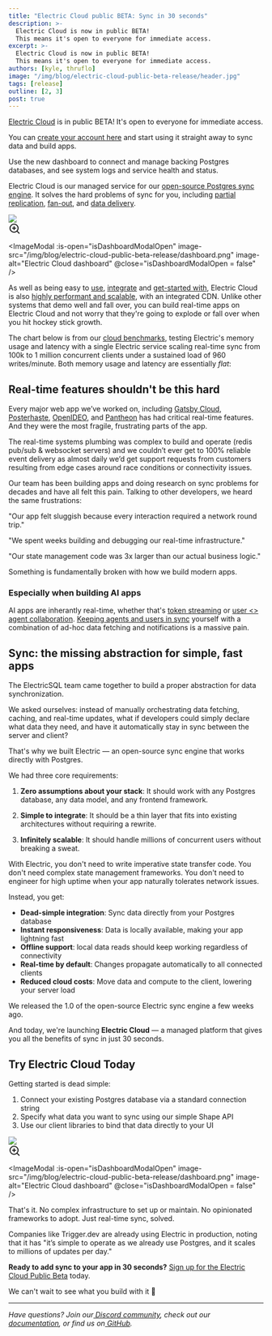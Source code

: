 ```yaml
---
title: "Electric Cloud public BETA: Sync in 30 seconds"
description: >-
  Electric Cloud is now in public BETA!
  This means it's open to everyone for immediate access.
excerpt: >-
  Electric Cloud is now in public BETA!
  This means it's open to everyone for immediate access.
authors: [kyle, thruflo]
image: "/img/blog/electric-cloud-public-beta-release/header.jpg"
tags: [release]
outline: [2, 3]
post: true
---
```


<script setup>
  import ScalabilityChart from '../../src/components/ScalabilityChart.vue'
  import { ref } from 'vue'

  // Modal states
  const isDashboardModalOpen = ref(false)
</script>

[Electric Cloud](https://dashboard.electric-sql.cloud) is in public BETA! It's open to everyone for immediate access.

You can [create your account here](https://dashboard.electric-sql.cloud) and start using it straight away to sync data and build apps.

Use the new dashboard to connect and manage backing Postgres databases, and see system logs and service health and status.

Electric Cloud is our managed service for our [open-source Postgres sync engine](https://electric-sql.com/). It solves the hard problems of sync for you, including [partial replication](https://electric-sql.com/docs/guides/shapes), [fan-out](https://electric-sql.com/docs/api/http#caching), and [data delivery](https://electric-sql.com/docs/api/http).

<div class="clickable-image" @click="isDashboardModalOpen = true">
  <img src="/img/blog/electric-cloud-public-beta-release/dashboard.png" />
  <div class="image-overlay">
    <svg width="24" height="24" viewBox="0 0 24 24" fill="none" stroke="currentColor" stroke-width="2" stroke-linecap="round" stroke-linejoin="round">
      <circle cx="11" cy="11" r="8"></circle>
      <path d="m21 21-4.35-4.35"></path>
      <line x1="11" y1="8" x2="11" y2="14"></line>
      <line x1="8" y1="11" x2="14" y2="11"></line>
    </svg>
  </div>
</div>

<ImageModal
:is-open="isDashboardModalOpen"
image-src="/img/blog/electric-cloud-public-beta-release/dashboard.png"
image-alt="Electric Cloud dashboard"
@close="isDashboardModalOpen = false"
/>

As well as being easy to [use](/docs/intro), [integrate](/blog/2024/11/21/local-first-with-your-existing-api) and [get-started with](/docs/quickstart), Electric Cloud is also [highly performant and scalable](/docs/reference/benchmarks#cloud), with an integrated CDN. Unlike other systems that demo well and fall over, you can build real-time apps on Electric Cloud and not worry that they're going to explode or fall over when you hit hockey stick growth.

The chart below is from our [cloud benchmarks](/docs/reference/benchmarks#cloud), testing Electric's memory usage and latency with a single Electric service scaling real-time sync from 100k to 1 million concurrent clients under a sustained load of 960 writes/minute. Both memory usage and latency are essentially <em>flat</em>:

<figure>
  <ScalabilityChart />
</figure>

## Real-time features shouldn't be this hard

Every major web app we’ve worked on, including [Gatsby Cloud](https://www.gatsbyjs.com/docs/reference/cloud/what-is-gatsby-cloud/), [Posterhaste](https://www.posterhaste.com/), [OpenIDEO](https://www.openideo.com/), and [Pantheon](https://pantheon.io/) has had critical real-time features. And they were the most fragile, frustrating parts of the app.

The real-time systems plumbing was complex to build and operate (redis pub/sub & websocket servers) and we couldn’t ever get to 100% reliable event delivery as almost daily we’d get support requests from customers resulting from edge cases around race conditions or connectivity issues.

Our team has been building apps and doing research on sync problems for decades and have all felt this pain. Talking to other developers, we heard the same frustrations:

"Our app felt sluggish because every interaction required a network round trip."

"We spent weeks building and debugging our real-time infrastructure."

"Our state management code was 3x larger than our actual business logic."

Something is fundamentally broken with how we build modern apps.

### Especially when building AI apps

AI apps are inherantly real-time, whether that's [token streaming](/blog/2025/04/09/building-ai-apps-on-sync#resumability) or [user <> agent collaboration](/blog/2025/04/09/building-ai-apps-on-sync#collaboration). [Keeping agents and users in sync](/blog/2025/04/09/building-ai-apps-on-sync) yourself with a combination of ad-hoc data fetching and notifications is a massive pain.

<figure>
  <HTML5Video class="wide"
      poster="/img/blog/building-ai-apps-on-sync/video-4-multi-user.jpg"
      src="https://electric-sql-blog-assets.s3.us-east-1.amazonaws.com/building-collaborative-ai-apps-on-sync/video-4-multi-user.mp4"
  />
</figure>

## Sync: the missing abstraction for simple, fast apps

The ElectricSQL team came together to build a proper abstraction for data synchronization.

We asked ourselves: instead of manually orchestrating data fetching, caching, and real-time updates, what if developers could simply declare what data they need, and have it automatically stay in sync between the server and client?

That's why we built Electric — an open-source sync engine that works directly with Postgres.

We had three core requirements:

1. **Zero assumptions about your stack**: It should work with any Postgres database, any data model, and any frontend framework.

2. **Simple to integrate**: It should be a thin layer that fits into existing architectures without requiring a rewrite.

3. **Infinitely scalable**: It should handle millions of concurrent users without breaking a sweat.

With Electric, you don't need to write imperative state transfer code. You don't need complex state management frameworks. You don't need to engineer for high uptime when your app naturally tolerates network issues.

Instead, you get:

* **Dead-simple integration**: Sync data directly from your Postgres database
* **Instant responsiveness**: Data is locally available, making your app lightning fast
* **Offline support**: local data reads should keep working regardless of connectivity
* **Real-time by default**: Changes propagate automatically to all connected clients
* **Reduced cloud costs**: Move data and compute to the client, lowering your server load

We released the 1.0 of the open-source Electric sync engine a few weeks ago.

And today, we're launching **Electric Cloud** — a managed platform that gives you all the benefits of sync in just 30 seconds.

## **Try Electric Cloud Today**

Getting started is dead simple:

1. Connect your existing Postgres database via a standard connection string
2. Specify what data you want to sync using our simple Shape API
3. Use our client libraries to bind that data directly to your UI

<div class="clickable-image" @click="isDashboardModalOpen = true">
  <img src="/img/blog/electric-cloud-public-beta-release/dashboard.png" />
  <div class="image-overlay">
    <svg width="24" height="24" viewBox="0 0 24 24" fill="none" stroke="currentColor" stroke-width="2" stroke-linecap="round" stroke-linejoin="round">
      <circle cx="11" cy="11" r="8"></circle>
      <path d="m21 21-4.35-4.35"></path>
      <line x1="11" y1="8" x2="11" y2="14"></line>
      <line x1="8" y1="11" x2="14" y2="11"></line>
    </svg>
  </div>
</div>

<ImageModal
:is-open="isDashboardModalOpen"
image-src="/img/blog/electric-cloud-public-beta-release/dashboard.png"
image-alt="Electric Cloud dashboard"
@close="isDashboardModalOpen = false"
/>

That's it. No complex infrastructure to set up or maintain. No opinionated frameworks to adopt. Just real-time sync, solved.

Companies like Trigger.dev are already using Electric in production, noting that it has "it’s simple to operate as we already use Postgres, and it scales to millions of updates per day."

**Ready to add sync to your app in 30 seconds?** [Sign up for the Electric Cloud Public Beta](https://dashboard.electric-sql.cloud) today.

We can't wait to see what you build with it 🚀

---

*Have questions? Join our[ Discord community](https://discord.gg/electric), check out our[ documentation](https://electric-sql.com/docs), or find us on[ GitHub](https://github.com/electric-sql/electric).*

